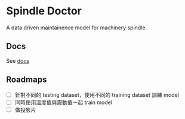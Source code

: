 # Spindle Doctor

A data driven maintainence model for machinery spindle.

## Docs

See [docs](./docs)

## Roadmaps

- [ ] 針對不同的 testing dataset，使用不同的 training dataset 訓練 model
- [ ] 同時使用溫度值與震動值一起 train model
- [ ] 做投影片
